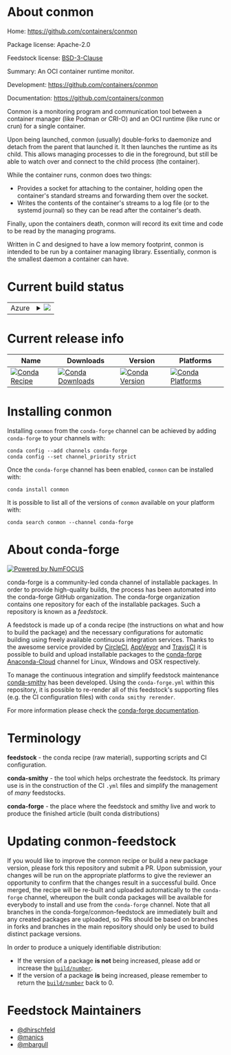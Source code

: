 About conmon
============

Home: https://github.com/containers/conmon

Package license: Apache-2.0

Feedstock license: [BSD-3-Clause](https://github.com/conda-forge/conmon-feedstock/blob/master/LICENSE.txt)

Summary: An OCI container runtime monitor.

Development: https://github.com/containers/conmon

Documentation: https://github.com/containers/conmon

Conmon is a monitoring program and communication tool between a container manager (like Podman or CRI-O) and an OCI runtime (like runc or crun) for a single container.

Upon being launched, conmon (usually) double-forks to daemonize and detach from the parent that launched it. It then launches the runtime as its child. This allows managing processes to die in the foreground, but still be able to watch over and connect to the child process (the container).

While the container runs, conmon does two things:

  - Provides a socket for attaching to the container, holding open the container's standard streams and forwarding them over the socket.
  - Writes the contents of the container's streams to a log file (or to the systemd journal) so they can be read after the container's death.

Finally, upon the containers death, conmon will record its exit time and code to be read by the managing programs.

Written in C and designed to have a low memory footprint, conmon is intended to be run by a container managing library. Essentially, conmon is the smallest daemon a container can have.


Current build status
====================


<table>
    
  <tr>
    <td>Azure</td>
    <td>
      <details>
        <summary>
          <a href="https://dev.azure.com/conda-forge/feedstock-builds/_build/latest?definitionId=11077&branchName=master">
            <img src="https://dev.azure.com/conda-forge/feedstock-builds/_apis/build/status/conmon-feedstock?branchName=master">
          </a>
        </summary>
        <table>
          <thead><tr><th>Variant</th><th>Status</th></tr></thead>
          <tbody><tr>
              <td>linux_64</td>
              <td>
                <a href="https://dev.azure.com/conda-forge/feedstock-builds/_build/latest?definitionId=11077&branchName=master">
                  <img src="https://dev.azure.com/conda-forge/feedstock-builds/_apis/build/status/conmon-feedstock?branchName=master&jobName=linux&configuration=linux_64_" alt="variant">
                </a>
              </td>
            </tr>
          </tbody>
        </table>
      </details>
    </td>
  </tr>
</table>

Current release info
====================

| Name | Downloads | Version | Platforms |
| --- | --- | --- | --- |
| [![Conda Recipe](https://img.shields.io/badge/recipe-conmon-green.svg)](https://anaconda.org/conda-forge/conmon) | [![Conda Downloads](https://img.shields.io/conda/dn/conda-forge/conmon.svg)](https://anaconda.org/conda-forge/conmon) | [![Conda Version](https://img.shields.io/conda/vn/conda-forge/conmon.svg)](https://anaconda.org/conda-forge/conmon) | [![Conda Platforms](https://img.shields.io/conda/pn/conda-forge/conmon.svg)](https://anaconda.org/conda-forge/conmon) |

Installing conmon
=================

Installing `conmon` from the `conda-forge` channel can be achieved by adding `conda-forge` to your channels with:

```
conda config --add channels conda-forge
conda config --set channel_priority strict
```

Once the `conda-forge` channel has been enabled, `conmon` can be installed with:

```
conda install conmon
```

It is possible to list all of the versions of `conmon` available on your platform with:

```
conda search conmon --channel conda-forge
```


About conda-forge
=================

[![Powered by
NumFOCUS](https://img.shields.io/badge/powered%20by-NumFOCUS-orange.svg?style=flat&colorA=E1523D&colorB=007D8A)](https://numfocus.org)

conda-forge is a community-led conda channel of installable packages.
In order to provide high-quality builds, the process has been automated into the
conda-forge GitHub organization. The conda-forge organization contains one repository
for each of the installable packages. Such a repository is known as a *feedstock*.

A feedstock is made up of a conda recipe (the instructions on what and how to build
the package) and the necessary configurations for automatic building using freely
available continuous integration services. Thanks to the awesome service provided by
[CircleCI](https://circleci.com/), [AppVeyor](https://www.appveyor.com/)
and [TravisCI](https://travis-ci.com/) it is possible to build and upload installable
packages to the [conda-forge](https://anaconda.org/conda-forge)
[Anaconda-Cloud](https://anaconda.org/) channel for Linux, Windows and OSX respectively.

To manage the continuous integration and simplify feedstock maintenance
[conda-smithy](https://github.com/conda-forge/conda-smithy) has been developed.
Using the ``conda-forge.yml`` within this repository, it is possible to re-render all of
this feedstock's supporting files (e.g. the CI configuration files) with ``conda smithy rerender``.

For more information please check the [conda-forge documentation](https://conda-forge.org/docs/).

Terminology
===========

**feedstock** - the conda recipe (raw material), supporting scripts and CI configuration.

**conda-smithy** - the tool which helps orchestrate the feedstock.
                   Its primary use is in the construction of the CI ``.yml`` files
                   and simplify the management of *many* feedstocks.

**conda-forge** - the place where the feedstock and smithy live and work to
                  produce the finished article (built conda distributions)


Updating conmon-feedstock
=========================

If you would like to improve the conmon recipe or build a new
package version, please fork this repository and submit a PR. Upon submission,
your changes will be run on the appropriate platforms to give the reviewer an
opportunity to confirm that the changes result in a successful build. Once
merged, the recipe will be re-built and uploaded automatically to the
`conda-forge` channel, whereupon the built conda packages will be available for
everybody to install and use from the `conda-forge` channel.
Note that all branches in the conda-forge/conmon-feedstock are
immediately built and any created packages are uploaded, so PRs should be based
on branches in forks and branches in the main repository should only be used to
build distinct package versions.

In order to produce a uniquely identifiable distribution:
 * If the version of a package **is not** being increased, please add or increase
   the [``build/number``](https://docs.conda.io/projects/conda-build/en/latest/resources/define-metadata.html#build-number-and-string).
 * If the version of a package **is** being increased, please remember to return
   the [``build/number``](https://docs.conda.io/projects/conda-build/en/latest/resources/define-metadata.html#build-number-and-string)
   back to 0.

Feedstock Maintainers
=====================

* [@dhirschfeld](https://github.com/dhirschfeld/)
* [@manics](https://github.com/manics/)
* [@mbargull](https://github.com/mbargull/)


